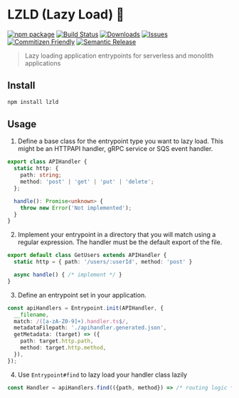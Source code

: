 # LZLD (Lazy Load) 🦥

[![npm package][npm-img]][npm-url]
[![Build Status][build-img]][build-url]
[![Downloads][downloads-img]][downloads-url]
[![Issues][issues-img]][issues-url]
[![Commitizen Friendly][commitizen-img]][commitizen-url]
[![Semantic Release][semantic-release-img]][semantic-release-url]

> Lazy loading application entrypoints for serverless and monolith applications

## Install

```bash
npm install lzld
```

## Usage

1. Define a base class for the entrypoint type you want to lazy load. This
   might be an HTTPAPI handler, gRPC service or SQS event handler.

```typescript
export class APIHandler {
  static http: {
    path: string;
    method: 'post' | 'get' | 'put' | 'delete';
  };

  handle(): Promise<unknown> {
    throw new Error('Not implemented');
  }
}
```

2. Implement your entrypoint in a directory that you will match
   using a regular expression. The handler must be the default
   export of the file.

```typescript
export default class GetUsers extends APIHandler {
  static http = { path: '/users/:userId', method: 'post' }

  async handle() { /* implement */ }
}
```

3. Define an entrypoint set in your application.

```typescript
const apiHandlers = Entrypoint.init(APIHandler, {
  __filename,
  match: /([a-zA-Z0-9]+).handler.ts$/,
  metadataFilepath: './apihandler.generated.json',
  getMetadata: (target) => ({
    path: target.http.path,
    method: target.http.method,
  }),
});
```

4. Use `Entrypoint#find` to lazy load your handler class lazily

```typescript
const Handler = apiHandlers.find(({path, method}) => /* routing logic */)
```


[build-img]:https://github.com/jamesapple/ts-lzld/actions/workflows/release.yml/badge.svg
[build-url]:https://github.com/jamesapple/ts-lzld/actions/workflows/release.yml
[downloads-img]:https://img.shields.io/npm/dt/lzld
[downloads-url]:https://www.npmtrends.com/lzld
[npm-img]:https://img.shields.io/npm/v/lzld
[npm-url]:https://www.npmjs.com/package/lzld
[issues-img]:https://img.shields.io/github/issues/jamesapple/ts-lzld
[issues-url]:https://github.com/jamesapple/ts-lzld/issues
[semantic-release-img]:https://img.shields.io/badge/%20%20%F0%9F%93%A6%F0%9F%9A%80-semantic--release-e10079.svg
[semantic-release-url]:https://github.com/semantic-release/semantic-release
[commitizen-img]:https://img.shields.io/badge/commitizen-friendly-brightgreen.svg
[commitizen-url]:http://commitizen.github.io/cz-cli/
